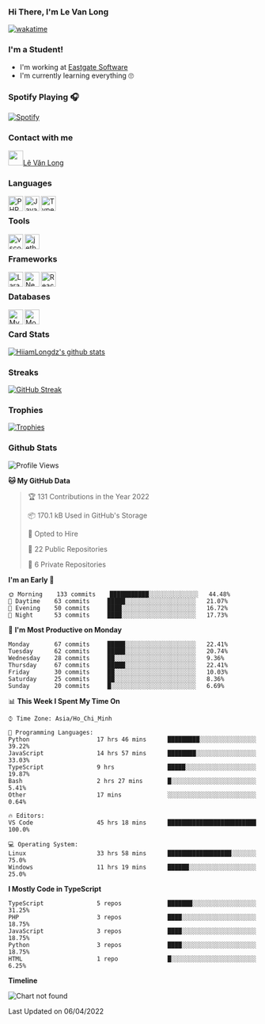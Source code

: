 ### Hi There, I'm Le Van Long 

[![wakatime](https://wakatime.com/badge/user/6843c55a-2a06-4fcd-8ddd-3f4718f8cf4d.svg)](https://wakatime.com/@6843c55a-2a06-4fcd-8ddd-3f4718f8cf4d)

### I'm a Student!
- I'm working at [Eastgate Software](https://eastgate-software.com/)
- I'm currently learning everything 🙄

### Spotify Playing 🎧
[![Spotify](https://spotify-readme-v2-ljjw4c8pd-hiiamlongdz.vercel.app/api/spotify)](https://open.spotify.com/user/312ooo2a5zz44sszdfjmqgjbgmsq)


### Contact with me

[<img src="https://img.icons8.com/dusk/64/000000/facebook-new--v2.png" width="30px"/>Lê Văn Long](https://www.facebook.com/HiiamLongdzz)

### Languages
<img align="left" alt="PHP" src="https://img.icons8.com/dusk/64/000000/php-logo.png" width="30px"/>
<img align="left" alt="JavaScript" src="https://img.icons8.com/dusk/64/000000/javascript.png" width="30px"/>
<img align="left" alt="TypeScript" src="https://img.icons8.com/typescript" width="30px" />
<br />

### Tools
<img align="left" alt="vscode" src="https://img.icons8.com/dusk/64/000000/visual-studio-code-2019.png" width="30px"/>
<img align="left" alt="jetbrain" src="https://camo.githubusercontent.com/8268dcfb76697dd53286590ec9b4385d7a0b89ce/68747470733a2f2f63646e2e6a7364656c6976722e6e65742f6e706d2f73696d706c652d69636f6e734076332f69636f6e732f6a6574627261696e732e737667" width="30px"/>
<br />

### Frameworks
<img align="left" alt="Laravel" src="https://img.icons8.com/ios/50/000000/laravel.png" width="30px"/>
<img align="left" alt="NestJS" src="https://d33wubrfki0l68.cloudfront.net/e937e774cbbe23635999615ad5d7732decad182a/26072/logo-small.ede75a6b.svg" width="30px" />
<img align="left" alt="ReactJS" src="https://img.icons8.com/dusk/64/000000/react.png" width="30px" />
<br />

### Databases
<img align="left" alt="MySQL" src="https://img.icons8.com/ios-filled/50/000000/mysql-logo.png" width="30px"/>
<img align="left" alt="MongoDB" src="https://webimages.mongodb.com/_com_assets/cms/kpo5kblefbjq79065-Horizontal_Default.svg?auto=format%252Ccompress" height="30px" />
<br />

### Card Stats
[![HiiamLongdz's github stats](https://github-readme-stats.vercel.app/api?username=HiiamLongdz&show_icons=true&theme=default)](#CardStats)

### Streaks
[![GitHub Streak](http://github-readme-streak-stats.herokuapp.com?user=HiiamLongdz)](#Streaks)

### Trophies
[![Trophies](https://github-profile-trophy.vercel.app/?username=HiiamLongdz&margin-w=10&theme=discord)](#Trophies)

### Github Stats
<!--START_SECTION:waka-->
![Profile Views](http://img.shields.io/badge/Profile%20Views-0-blue)

**🐱 My GitHub Data** 

> 🏆 131 Contributions in the Year 2022
 > 
> 📦 170.1 kB Used in GitHub's Storage 
 > 
> 💼 Opted to Hire
 > 
> 📜 22 Public Repositories 
 > 
> 🔑 6 Private Repositories  
 > 
**I'm an Early 🐤** 

```text
🌞 Morning    133 commits    ███████████░░░░░░░░░░░░░░   44.48% 
🌆 Daytime    63 commits     █████░░░░░░░░░░░░░░░░░░░░   21.07% 
🌃 Evening    50 commits     ████░░░░░░░░░░░░░░░░░░░░░   16.72% 
🌙 Night      53 commits     ████░░░░░░░░░░░░░░░░░░░░░   17.73%

```
📅 **I'm Most Productive on Monday** 

```text
Monday       67 commits     █████░░░░░░░░░░░░░░░░░░░░   22.41% 
Tuesday      62 commits     █████░░░░░░░░░░░░░░░░░░░░   20.74% 
Wednesday    28 commits     ██░░░░░░░░░░░░░░░░░░░░░░░   9.36% 
Thursday     67 commits     █████░░░░░░░░░░░░░░░░░░░░   22.41% 
Friday       30 commits     ██░░░░░░░░░░░░░░░░░░░░░░░   10.03% 
Saturday     25 commits     ██░░░░░░░░░░░░░░░░░░░░░░░   8.36% 
Sunday       20 commits     █░░░░░░░░░░░░░░░░░░░░░░░░   6.69%

```


📊 **This Week I Spent My Time On** 

```text
⌚︎ Time Zone: Asia/Ho_Chi_Minh

💬 Programming Languages: 
Python                   17 hrs 46 mins      █████████░░░░░░░░░░░░░░░░   39.22% 
JavaScript               14 hrs 57 mins      ████████░░░░░░░░░░░░░░░░░   33.03% 
TypeScript               9 hrs               █████░░░░░░░░░░░░░░░░░░░░   19.87% 
Bash                     2 hrs 27 mins       █░░░░░░░░░░░░░░░░░░░░░░░░   5.41% 
Other                    17 mins             ░░░░░░░░░░░░░░░░░░░░░░░░░   0.64%

🔥 Editors: 
VS Code                  45 hrs 18 mins      █████████████████████████   100.0%

💻 Operating System: 
Linux                    33 hrs 58 mins      ██████████████████░░░░░░░   75.0% 
Windows                  11 hrs 19 mins      ██████░░░░░░░░░░░░░░░░░░░   25.0%

```

**I Mostly Code in TypeScript** 

```text
TypeScript               5 repos             ███████░░░░░░░░░░░░░░░░░░   31.25% 
PHP                      3 repos             ████░░░░░░░░░░░░░░░░░░░░░   18.75% 
JavaScript               3 repos             ████░░░░░░░░░░░░░░░░░░░░░   18.75% 
Python                   3 repos             ████░░░░░░░░░░░░░░░░░░░░░   18.75% 
HTML                     1 repo              █░░░░░░░░░░░░░░░░░░░░░░░░   6.25%

```


**Timeline**

![Chart not found](https://raw.githubusercontent.com/HiiamLongdz/HiiamLongdz/master/charts/bar_graph.png) 


 Last Updated on 06/04/2022
<!--END_SECTION:waka-->
